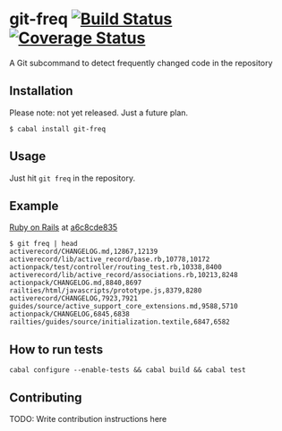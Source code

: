 # git-freq [![Build Status](https://travis-ci.org/fujimura/git-freq.svg?branch=master)](https://travis-ci.org/fujimura/git-freq)[![Coverage Status](https://img.shields.io/coveralls/fujimura/git-freq.svg)](https://coveralls.io/r/fujimura/git-freq?branch=master)

A Git subcommand to detect frequently changed code in the repository

## Installation

Please note: not yet released. Just a future plan.

```
$ cabal install git-freq
```

## Usage

Just hit `git freq` in the repository.

## Example

[Ruby on Rails](https://github.com/rails/rails) at [a6c8cde835](https://github.com/rails/rails/commit/a6c8cde83526e4ec5b1212b5e6d1e512ebf7c0ec)

```
$ git freq | head
activerecord/CHANGELOG.md,12867,12139
activerecord/lib/active_record/base.rb,10778,10172
actionpack/test/controller/routing_test.rb,10338,8400
activerecord/lib/active_record/associations.rb,10213,8248
actionpack/CHANGELOG.md,8840,8697
railties/html/javascripts/prototype.js,8379,8280
activerecord/CHANGELOG,7923,7921
guides/source/active_support_core_extensions.md,9588,5710
actionpack/CHANGELOG,6845,6838
railties/guides/source/initialization.textile,6847,6582
```

## How to run tests

```
cabal configure --enable-tests && cabal build && cabal test
```

## Contributing

TODO: Write contribution instructions here
